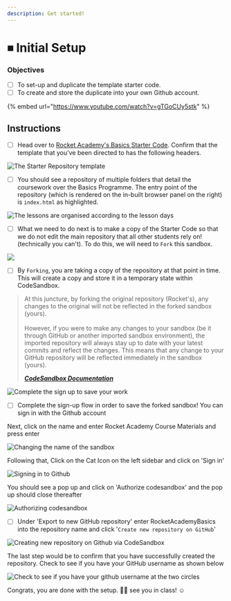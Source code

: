 ```yaml
---
description: Get started!
---
```


# ⏹ Initial Setup

### Objectives

* [ ] To set-up and duplicate the template starter code.
* [ ] To create and store the duplicate into your own Github account.

{% embed url="https://www.youtube.com/watch?v=gTGoCUy5stk" %}

## Instructions

* [ ] Head over to [Rocket Academy's Basics Starter Code](https://githubbox.com/rocketacademy/basics-starter-code-2.0). Confirm that the template that you've been directed to has the following headers.

![The Starter Repository template](<../../.gitbook/assets/image (9) (1) (1).png>)

* [ ] You should see a repository of multiple folders that detail the coursework over the Basics Programme. The entry point of the repository (which is rendered on the in-built browser panel on the right) is `index.html` as highlighted.

![The lessons are organised according to the lesson days](<../../.gitbook/assets/image (8) (1).png>)

* [ ] What we need to do next is to make a copy of the Starter Code so that we do not edit the main repository that all other students rely on! (technically you can't). To do this, we will need to `Fork` this sandbox.&#x20;

![](<../../.gitbook/assets/image (12) (1).png>)

* [ ] By `Forking`, you are taking a copy of the repository at that point in time. This will create a copy and store it in a temporary state within CodeSandbox.&#x20;

> At this juncture, by forking the original repository (Rocket's), any changes to the original will not be reflected in the forked sandbox (yours). \
> \
> However, if you were to make any changes to your sandbox (be it through GitHub or another imported sandbox environment), the imported repository will always stay up to date with your latest commits and reflect the changes. This means that any change to your GitHub repository will be reflected immediately in the sandbox (yours).
>
> __[_CodeSandbox Documentation_](https://codesandbox.io/docs/importing#import-from-github)__

![Complete the sign up to save your work](<../../.gitbook/assets/image (11) (1) (1).png>)

* [ ] Complete the sign-up flow in order to save the forked sandbox! You can sign in with the Github account&#x20;

Next, click on the name and enter Rocket Academy Course Materials and press enter

![Changing the name of the sandbox](<../../.gitbook/assets/image (10) (1) (1) (1).png>)

Following that, Click on the Cat Icon on the left sidebar and click on 'Sign in'

![Signing in to Github](<../../.gitbook/assets/signInToGitHub (1).png>)

You should see a pop up and click on 'Authorize codesandbox' and the pop up should close thereafter

![Authorizing codesandbox](../../.gitbook/assets/authoriseCodeSandbox.png)

* [ ] Under 'Export to new GitHub repository' enter RocketAcademyBasics into the repository name and click '`Create new repository on GitHub`'

![Creating new repository on Github via CodeSandbox](<../../.gitbook/assets/image (11) (1) (1) (1).png>)

The last step would be to confirm that you have successfully created the repository. Check to see if you have your GitHub username as shown below

![Check to see if you have your github username at the two circles](<../../.gitbook/assets/githubFinal (1).png>)

Congrats, you are done with the setup. :tada::tada: see you in class! :relaxed:
